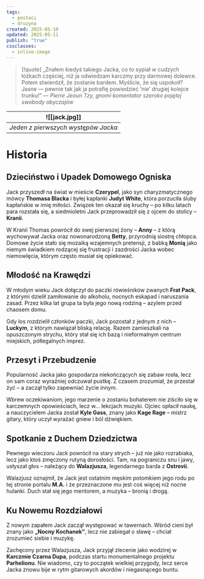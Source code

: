 ```yaml
---
tags:
  - postaci
  - druzyna
created: 2025-05-10
updated: 2025-05-11
publish: "true"
cssclasses:
  - inline-image
---
```

> [!quote] „Znałem kiedyś takiego Jacka, co to sypiał w cudzych łóżkach częściej, niż ja odwiedzam karczmy przy darmowej dolewce. Potem stwierdził, że zostanie bardem. Myślicie, że się uspokoił? Jasne — pewnie tak jak ja potrafię powiedzieć ‘nie’ drugiej kolejce trunku!”
>— _Pierre Jeoun Tzy, gnomi komentator szeroko pojętej swobody obyczajów_


|  ![[jack.jpg]]   | 
| --- | 
|  *Jeden z pierwszych występów Jacka*   | 

# **Historia**  
## **Dzieciństwo i Upadek Domowego Ogniska**  
  
Jack przyszedł na świat w mieście **Czerypel**, jako syn charyzmatycznego mówcy **Thomasa Blacka** i byłej kapłanki **Judyt White**, która porzuciła śluby kapłańskie w imię miłości. Związek ten okazał się kruchy – po kilku latach para rozstała się, a siedmioletni Jack przeprowadził się z ojcem do stolicy – **Kranii**.  
  
W Kranii Thomas powrócił do swej pierwszej żony – **Anny** – z którą wychowywał Jacka oraz nowonarodzoną **Betty**, przyrodnią siostrę chłopca. Domowe życie stało się mozaiką wzajemnych pretensji, z babką **Monią** jako niemym świadkiem rodzącej się frustracji i zazdrości Jacka wobec niemowlęcia, którym często musiał się opiekować.  
  
## **Młodość na Krawędzi**  
  
W młodym wieku Jack dołączył do paczki rówieśników zwanych **Frat Pack**, z którymi dzielił zamiłowanie do alkoholu, nocnych eskapad i naruszania zasad. Przez kilka lat grupa ta była jego nową rodziną – azylem przed chaosem domu.  
  
Gdy los rozdzielił członków paczki, Jack pozostał z jednym z nich – **Luckym**, z którym nawiązał bliską relację. Razem zamieszkali na opuszczonym strychu, który stał się ich bazą i nieformalnym centrum miejskich, półlegalnych imprez.  
  
  
## **Przesyt i Przebudzenie**  
  
Popularność Jacka jako gospodarza niekończących się zabaw rosła, lecz on sam coraz wyraźniej odczuwał pustkę. Z czasem zrozumiał, że przestał żyć – a zaczął tylko zapewniać życie innym.  
  
Wbrew oczekiwaniom, jego marzenie o zostaniu bohaterem nie ziściło się w karczemnych opowieściach, lecz w... lekcjach muzyki. Ojciec opłacił naukę, a nauczycielem Jacka został **Kyle Gass**, znany jako **Kage Rage** – mistrz gitary, który uczył wyrażać gniew i ból dźwiękiem.  
  
## **Spotkanie z Duchem Dziedzictwa**  
  
Pewnego wieczoru Jack powrócił na stary strych – już nie jako rozrabiaka, lecz jako ktoś zmęczony rutyną dorosłości. Tam, na pograniczu snu i jawy, usłyszał głos – należący do **Walazjusza**, legendarnego barda z **Ostrovii**.  
  
Walazjusz oznajmił, że Jack jest ostatnim męskim potomkiem jego rodu po tej stronie portalu **M.A.** i że przeznaczone mu jest coś więcej niż nocne hulanki. Duch stał się jego mentorem, a muzyka – bronią i drogą.  
## **Ku Nowemu Rozdziałowi**  
  
Z nowym zapałem Jack zaczął występować w tawernach. Wśród cieni był znany jako **„Nocny Kochanek”**, lecz nie zabiegał o sławę – chciał zrozumieć siebie i muzykę.  
  
Zachęcony przez Walazjusza, Jack przyjął zlecenie jako wodzirej w **Karczmie Czarna Dupa**, podczas startu monumentalnego projektu **Parhelionu**. Nie wiadomo, czy to początek wielkiej przygody, lecz serce Jacka znowu bije w rytm gitarowych akordów i niegasnącego buntu.
